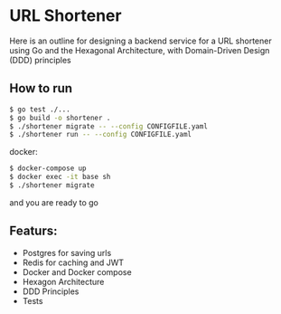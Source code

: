 # URL Shortener
Here is an outline for designing a backend service for a URL shortener using Go and the Hexagonal Architecture, with Domain-Driven Design (DDD) principles 

## How to run
```sh
$ go test ./...
$ go build -o shortener .
$ ./shortener migrate -- --config CONFIGFILE.yaml
$ ./shortener run -- --config CONFIGFILE.yaml
```
docker:
```sh
$ docker-compose up
$ docker exec -it base sh
$ ./shortener migrate
```
and you are ready to go

## Featurs:
- Postgres for saving urls
- Redis for caching and JWT
- Docker and Docker compose
- Hexagon Architecture
- DDD Principles
- Tests
